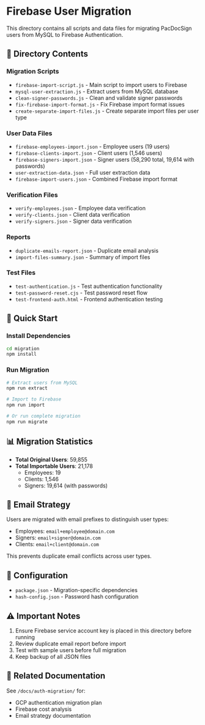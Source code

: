 # Firebase User Migration

This directory contains all scripts and data files for migrating PacDocSign users from MySQL to Firebase Authentication.

## 📁 Directory Contents

### Migration Scripts
- `firebase-import-script.js` - Main script to import users to Firebase
- `mysql-user-extraction.js` - Extract users from MySQL database
- `clean-signer-passwords.js` - Clean and validate signer passwords
- `fix-firebase-import-format.js` - Fix Firebase import format issues
- `create-separate-import-files.js` - Create separate import files per user type

### User Data Files
- `firebase-employees-import.json` - Employee users (19 users)
- `firebase-clients-import.json` - Client users (1,546 users)
- `firebase-signers-import.json` - Signer users (58,290 total, 19,614 with passwords)
- `user-extraction-data.json` - Full user extraction data
- `firebase-import-users.json` - Combined Firebase import format

### Verification Files
- `verify-employees.json` - Employee data verification
- `verify-clients.json` - Client data verification  
- `verify-signers.json` - Signer data verification

### Reports
- `duplicate-emails-report.json` - Duplicate email analysis
- `import-files-summary.json` - Summary of import files

### Test Files
- `test-authentication.js` - Test authentication functionality
- `test-password-reset.cjs` - Test password reset flow
- `test-frontend-auth.html` - Frontend authentication testing

## 🚀 Quick Start

### Install Dependencies
```bash
cd migration
npm install
```

### Run Migration
```bash
# Extract users from MySQL
npm run extract

# Import to Firebase
npm run import

# Or run complete migration
npm run migrate
```

## 📊 Migration Statistics

- **Total Original Users**: 59,855
- **Total Importable Users**: 21,178
  - Employees: 19
  - Clients: 1,546
  - Signers: 19,614 (with passwords)

## 🔐 Email Strategy

Users are migrated with email prefixes to distinguish user types:
- Employees: `email+employee@domain.com`
- Signers: `email+signer@domain.com`
- Clients: `email+client@domain.com`

This prevents duplicate email conflicts across user types.

## 📝 Configuration

- `package.json` - Migration-specific dependencies
- `hash-config.json` - Password hash configuration

## ⚠️ Important Notes

1. Ensure Firebase service account key is placed in this directory before running
2. Review duplicate email report before import
3. Test with sample users before full migration
4. Keep backup of all JSON files

## 🔗 Related Documentation

See `/docs/auth-migration/` for:
- GCP authentication migration plan
- Firebase cost analysis
- Email strategy documentation

